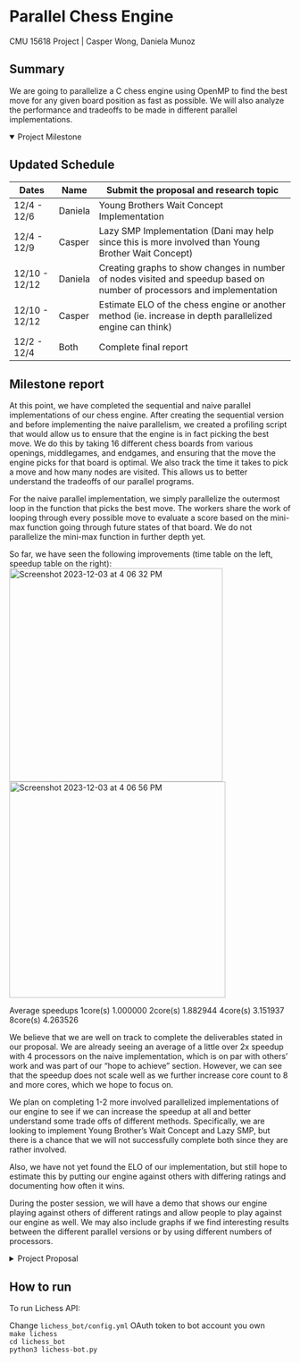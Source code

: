 # Parallel Chess Engine
CMU 15618 Project | Casper Wong, Daniela Munoz
## Summary
We are going to parallelize a C chess engine using OpenMP to find the best move for any given board position as fast as possible. We will also analyze the performance and tradeoffs to be made in different parallel implementations.

<details open>
  <summary>Project Milestone</summary>
  
  ## Updated Schedule
  
  | Dates            | Name       | Submit the proposal and research topic                                                                                  |
  |------------------|------------| ------------------------------------------------------------------------------------------------------------------------|
  | 12/4 - 12/6      | Daniela    | Young Brothers Wait Concept Implementation                                                                              |
  | 12/4 - 12/9      | Casper     | Lazy SMP Implementation (Dani may help since this is more involved than Young Brother Wait Concept)                     |
  | 12/10 - 12/12    | Daniela    | Creating graphs to show changes in number of nodes visited and speedup based on number of processors and implementation |
  | 12/10 - 12/12    | Casper     | Estimate ELO of the chess engine or another method (ie. increase in depth parallelized engine can think)                |
  | 12/2 - 12/4      | Both       | Complete final report                                                                                                   |

  ## Milestone report
  At this point, we have completed the sequential and naive parallel implementations of our chess engine. After creating the sequential version and before implementing the naive parallelism, we created a profiling script that would allow us to ensure that the engine is in fact picking the best move. We do this by taking 16 different chess boards from various openings, middlegames, and endgames, and ensuring that the move the engine picks for that board is optimal. We also track the time it takes to pick a move and how many nodes are visited. This allows us to better understand the tradeoffs of our parallel programs.

For the naive parallel implementation, we simply parallelize the outermost loop in the function that picks the best move. The workers share the work of looping through every possible move to evaluate a score based on the mini-max function going through future states of that board. We do not parallelize the mini-max function in further depth yet. 

So far, we have seen the following improvements (time table on the left, speedup table on the right):
  <img width="382" alt="Screenshot 2023-12-03 at 4 06 32 PM" src="https://github.com/CasperWong-jpg/ParallelChess/assets/58316207/9dbe51fc-b3ee-410c-9be6-47d54a628d26">
<img width="387" alt="Screenshot 2023-12-03 at 4 06 56 PM" src="https://github.com/CasperWong-jpg/ParallelChess/assets/58316207/77e813c0-25e4-453b-8eaf-80a94b0fd404">


  Average speedups
  1core(s)    1.000000
  2core(s)    1.882944
  4core(s)    3.151937
  8core(s)    4.263526
  
  We believe that we are well on track to complete the deliverables stated in our proposal. We are already seeing an average of a little over 2x speedup with 4 processors on the naive implementation, which is on par with others’ work and was part of our “hope to achieve” section. However, we can see that the speedup does not scale well as we further increase core count to 8 and more cores, which we hope to focus on.
  
  We plan on completing 1-2 more involved parallelized implementations of our engine to see if we can increase the speedup at all and better understand some trade offs of different methods. Specifically, we are looking to implement Young Brother’s Wait Concept and Lazy SMP, but there is a chance that we will not successfully complete both since they are rather involved.
  
  Also, we have not yet found the ELO of our implementation, but still hope to estimate this by putting our engine against others with differing ratings and documenting how often it wins. 
  
  During the poster session, we will have a demo that shows our engine playing against others of different ratings and allow people to play against our engine as well. We may also include graphs if we find interesting results between the different parallel versions or by using different numbers of processors.


  
</details>

<details>
  <summary>Project Proposal</summary>
  ## Background
  It is estimated there are between 10^111 and 10^123 chess board positions, including illegal moves. Without illegal moves, this number drops to 10^40. This is still quite a large number, so it is not possible for a chess engine to analyze all possible positions. For example, Stockfish 8, one of the most advanced chess engines, is only able to think up to 22 moves ahead in 1 second, and it takes exponentially longer to think another move ahead. Given that a typical chess game is 10 or 30 minutes, we cannot afford to spend more than seconds to think about each move.
  
  Typically, chess engines are implemented using Minimax, a tree algorithm where new board positions are generated by making different moves. We can generate positions up to a certain depth of moves and use different heuristics to give each move an estimated score to then choose the best one. 
  
  Generating all possible moves and determining which is the best one takes a long time sequentially. So, there is a lot of potential for parallelism as the simulations for each move are independent of each other. 
  
  ## The Challenge
  Alpha-beta pruning is commonly used to make Minimax significantly faster, where large portions of the game tree can be avoided if a better move has already been found. 
  
  We plan on using alpha-beta pruning to optimize this algorithm, however this introduces a lot of workload imbalance. Each time a branch is cut and the algorithm decides to no longer consider any of its descendents, that process will idle while waiting for the other threads to complete creating their game tree. So, we need to find a way to balance and share workloads such that threads do not idle unnecessarily. 
  
  Another challenge we see ourselves facing is the communication between threads. Each turn, the Chess engine is considering over a million possible moves (thinking 5 moves ahead). We need to ensure that we do not perform redundant computations between threads, and that each thread is able to communicate with one another about the best move they can achieve. 
  
  ## Resources
  One of the group partners has previously built a chess engine in Python and is attempting to port it to C. If we are unable to do so while staying on schedule, we plan on using an existing chess engine built in C, such as TSCP or Ethereal. 
  
  We will be using this [Master’s paper](https://www.duo.uio.no/bitstream/handle/10852/53769/master.pdf) as a reference and benchmark for our own program. 
  
  We also plan on using the Lichess API to create the live demo and get ELO rankings for our versions. 
  
  ## Goals and Deliverables
  ### Plan to Achieve
  In the research paper that we studied, Østensen was been able to achieve about a 2x speedup with 4 processors, so we also plan to achieve at least a 2x speedup with up to 8 processors. We hope that this enables our Chess Engine to think one further move ahead without a significant time increase.
  
  We also plan on profiling and generating graphs with useful information about the tradeoffs between the number of processors, implementation method (ie. scheduling type), and speedup. 
  
  ### Hope to Achieve
  We hope to achieve a 2x speedup or greater on 4 processors to be on par with others’ work. We also hope to increase the ELO by 100-200 from the sequential to the parallel version.
  
  ### Showcase
  We plan on developing a live demo by hooking it up to the Lichess bot API for people to play against! This can also be used to evaluate the final ELO of the chess engine. 
  
  ## Platform Choice
  We will be using C as our programming language since many of the leading Chess engines are created in this language. We plan on using OpenMP because it allows us to split up work among cores easily using the fork-join model. 
  
  Finally, we will be running this program on regular laptops, such as Macbook Pro with 8 cores or the GHC computers, since we would like to host the Chess Engine locally. 
  
  ## Schedule
  | Week 1 11/12 - 11/18 | Submit the proposal and research topic                                                                       |
  |----------------------|--------------------------------------------------------------------------------------------------------------|
  | Week 2 11/19 - 11/25 | Build sequential implementation Perform timing and performance profiling                                     |
  | Week 3 11/26 - 12/2  | Develop a naive parallel implementation, Complete and submit milestone report                                |
  | Week 4 12/3 - 12/9   | Optimize parallel implementations – explore various OpenMP methods  Perform timing and performance profiling |
  | Week 5 12/10 - 12/14 | Complete final parallel implementation, Complete and submit the final report                                 |
</details>

## How to run
To run Lichess API:

Change `lichess_bot/config.yml` OAuth token to bot account you own\
`make lichess` \
`cd lichess_bot` \
`python3 lichess-bot.py`
